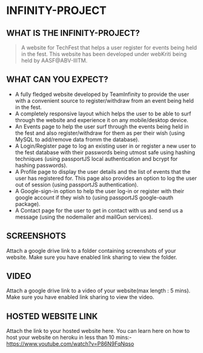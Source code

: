 # INFINITY-PROJECT

## WHAT IS THE INFINITY-PROJECT?

> A website for TechFest that helps a user register for events being held in the fest.
This website has been developed under webKriti being held by AASF@ABV-IIITM.

## WHAT CAN YOU EXPECT?

* A fully fledged website developed by TeamInfinity to provide the user with a convenient source to register/withdraw from an event being held in the fest.  
* A completely responsive layout which helps the user to be able to surf through the website and experience it on any mobile/desktop device. 
* An Events page to help the user surf through the events being held in the fest and also register/withdraw for them as per their wish (using MySQL to add/remove data fromm the database).
* A Login/Register page to log an existing user in or register a new user to the fest database with their passwords being utmost safe using hashing techniques (using passportJS local authentication and bcrypt for hashing passwords).
* A Profile page to display the user details and the list of events that the user has registered for. This page also provides an option to log the user out of session (using passportJS authentication). 
* A Google-sign-in option to help the user log-in or register with their google account if they wish to (using passportJS google-oauth package).
* A Contact page for the user to get in contact with us and send us a message (using the nodemailer and mailGun services).

## SCREENSHOTS

Attach a google drive link to a folder containing screenshots of your website. Make sure you have enabled link sharing to view the folder.

## VIDEO

Attach a google drive link to a video of your website(max length : 5 mins). Make sure you have enabled link sharing to view the video.

## HOSTED WEBSITE LINK

Attach the link to your hosted website here. You can learn here on how to host your website on heroku in less than 10 mins:- https://www.youtube.com/watch?v=P86N9FqNqso

